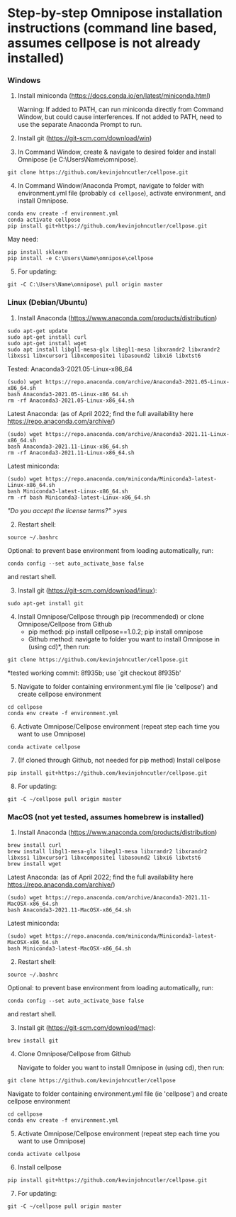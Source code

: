 # Step-by-step Omnipose installation instructions (command line based, assumes cellpose is not already installed)

### Windows

1. Install miniconda (https://docs.conda.io/en/latest/miniconda.html)

   Warning: If added to PATH, can run miniconda directly from Command Window, but could cause interferences. If not added to PATH, need to use the separate Anaconda Prompt to run.

2. Install git (https://git-scm.com/download/win)

3. In Command Window, create & navigate to desired folder and install Omnipose (ie C:\Users\Name\omnipose\).
```
git clone https://github.com/kevinjohncutler/cellpose.git
```

4. In Command Window/Anaconda Prompt, navigate to folder with environment.yml file (probably `cd cellpose`), activate environment, and install Omnipose.
```
conda env create -f environment.yml
conda activate cellpose
pip install git+https://github.com/kevinjohncutler/cellpose.git
```

   May need: 
```
pip install sklearn
pip install -e C:\Users\Name\omnipose\cellpose
```

5. For updating:
```
git -C C:\Users\Name\omnipose\ pull origin master
```

### Linux (Debian/Ubuntu)

1. Install Anaconda (https://www.anaconda.com/products/distribution)
```
sudo apt-get update
sudo apt-get install curl
sudo apt-get install wget
sudo apt install libgl1-mesa-glx libegl1-mesa libxrandr2 libxrandr2 libxss1 libxcursor1 libxcomposite1 libasound2 libxi6 libxtst6
```

   Tested: Anaconda3-2021.05-Linux-x86_64
```
(sudo) wget https://repo.anaconda.com/archive/Anaconda3-2021.05-Linux-x86_64.sh 
bash Anaconda3-2021.05-Linux-x86_64.sh 
rm -rf Anaconda3-2021.05-Linux-x86_64.sh 
```

   Latest Anaconda: (as of April 2022; find the full availability here https://repo.anaconda.com/archive/)
```
(sudo) wget https://repo.anaconda.com/archive/Anaconda3-2021.11-Linux-x86_64.sh
bash Anaconda3-2021.11-Linux-x86_64.sh 
rm -rf Anaconda3-2021.11-Linux-x86_64.sh 
```

   Latest miniconda:
```
(sudo) wget https://repo.anaconda.com/miniconda/Miniconda3-latest-Linux-x86_64.sh
bash Miniconda3-latest-Linux-x86_64.sh
rm -rf bash Miniconda3-latest-Linux-x86_64.sh
```

_"Do you accept the license terms?" >yes_

2. Restart shell:
```
source ~/.bashrc
```

   Optional: to prevent base environment from loading automatically, run:
```
conda config --set auto_activate_base false
```
   and restart shell.

3.  Install git (https://git-scm.com/download/linux): 
```
sudo apt-get install git
```

4. Install Omnipose/Cellpose through pip (recommended) or clone Omnipose/Cellpose from Github 
   - pip method: pip install cellpose==1.0.2; pip install omnipose
   - Github method: navigate to folder you want to install Omnipose in (using cd)*, then run:
```
git clone https://github.com/kevinjohncutler/cellpose.git
```
*tested working commit: 8f935b; use `git checkout 8f935b'


5. Navigate to folder containing environment.yml file (ie 'cellpose') and create cellpose environment
```
cd cellpose
conda env create -f environment.yml
```

6. Activate Omnipose/Cellpose environment (repeat step each time you want to use Omnipose)
```
conda activate cellpose
```

7. (If cloned through Github, not needed for pip method) Install cellpose 
```
pip install git+https://github.com/kevinjohncutler/cellpose.git
```

8. For updating: 
```
git -C ~/cellpose pull origin master
```




### MacOS (not yet tested, assumes homebrew is installed)

1. Install Anaconda (https://www.anaconda.com/products/distribution)
```
brew install curl
brew install libgl1-mesa-glx libegl1-mesa libxrandr2 libxrandr2 libxss1 libxcursor1 libxcomposite1 libasound2 libxi6 libxtst6
brew install wget
```

   Latest Anaconda: (as of April 2022; find the full availability here https://repo.anaconda.com/archive/)
```
(sudo) wget https://repo.anaconda.com/archive/Anaconda3-2021.11-MacOSX-x86_64.sh
bash Anaconda3-2021.11-MacOSX-x86_64.sh
```

   Latest miniconda:
```
(sudo) wget https://repo.anaconda.com/miniconda/Miniconda3-latest-MacOSX-x86_64.sh
bash Miniconda3-latest-MacOSX-x86_64.sh
```

2. Restart shell:
```
source ~/.bashrc
```

   Optional: to prevent base environment from loading automatically, run:
```
conda config --set auto_activate_base false
```
   and restart shell.

3.  Install git (https://git-scm.com/download/mac): 
```
brew install git
```

4. Clone Omnipose/Cellpose from Github

   Navigate to folder you want to install Omnipose in (using cd), then run:
```
git clone https://github.com/kevinjohncutler/cellpose
```

   Navigate to folder containing environment.yml file (ie 'cellpose') and create cellpose environment
```
cd cellpose
conda env create -f environment.yml
```

5. Activate Omnipose/Cellpose environment (repeat step each time you want to use Omnipose)
```
conda activate cellpose
```

6. Install cellpose 
```
pip install git+https://github.com/kevinjohncutler/cellpose.git
```

7. For updating: 
```
git -C ~/cellpose pull origin master
```











